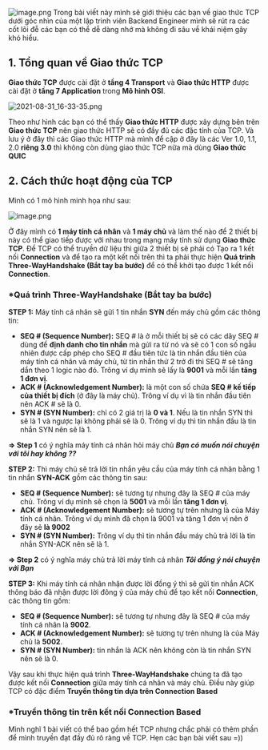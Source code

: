 ![image.png](https://images.viblo.asia/2d516df5-d0b9-4308-b3d1-05851662377c.png)
Trong bài viết này mình sẽ giới thiệu các bạn về giao thức TCP dưới góc nhìn của một lập trình viên Backend Engineer mình sẽ rút ra các cốt lõi đễ các bạn có thể dễ dàng nhớ mà không đi sâu về khái niệm gây khó hiểu.

## **1. Tổng quan về Giao thức TCP**

**Giao thức TCP** được cài đặt ở **tầng 4 Transport** và **Giao thức HTTP** được cài đặt ở **tầng 7 Application**  trong **Mô hì[](https://viblo.asia/p/backend-engineer-beginner-level-mo-hinh-osi-phan-1-Ljy5VDXVZra)nh OSI**.

![2021-08-31_16-33-35.png](https://images.viblo.asia/8be45d85-1acc-4d18-b9b7-f3d8dfe40230.png)

Theo như hình các bạn có thể thấy **Giao thức HTTP** được xây dựng bên trên **Giao thức TCP** nên giao thức HTTP sẽ có đầy đủ các đặc tính của TCP. Và lưu ý ở đây thì các Giao thức HTTP mà mình để cập ở đây là các Ver 1.0, 1.1, 2.0 **riêng 3.0** thì không còn dùng giao thức TCP nữa mà dùng **Giao thức QUIC**

## **2. Cách thức hoạt động của TCP**

Mình có 1 mô hình minh họa như sau:

![image.png](https://images.viblo.asia/374620f1-6c68-4474-a06b-8f3e3279fb98.png)

Ở đây mình có **1 máy tính cá nhân** và **1 máy chủ** và làm thế nào để 2 thiết bị này có thể giao tiếp được với nhau trong mạng máy tính sử dụng **Giao thức TCP**. Để TCP có thể truyền dữ liệu thì giữa 2 thiết bị sẽ phải có Tạo ra 1 kết nối **Connection** và để tạo ra một kết nối trên thì ta phải thực hiện **Quá trình Three-WayHandshake (Bắt tay ba bước)** để có thể khởi tạo được 1 kết nối **Connection**.

### *Quá trình Three-WayHandshake (Bắt tay ba bước)

**STEP 1:** Máy tính cá nhân sẽ gửi 1 tin nhắn **SYN** đến máy chủ gồm các thông tin:

+ **SEQ # (Sequence Number):** SEQ # là ở mỗi thiết bị sẽ có các dãy SEQ # dùng để **định danh cho tin nhắn** mà gửi ra từ nó và sẽ có 1 con số ngẫu nhiên được cấp phép cho SEQ # đầu tiên tức là tin nhắn đầu tiên của máy tính cá nhân và máy chủ, từ tin nhắn thứ 2 trở đi thì SEQ # sẽ tăng dần theo 1 logic nào đó. Trông ví dụ mình sẽ lấy là **9001** và mỗi lần **tăng 1 đơn vị**.
+ **ACK # (Acknowledgement Number):** là một con số chứa **SEQ # kế tiếp của thiết bị đích** (ở đây là máy chủ). Trông ví dụ vì là tin nhắn đầu tiên nên ACK # sẽ là 0.
+ **SYN # (SYN Number):** chỉ có 2 giá trị là **0 và 1**. Nếu là tin nhắn SYN thì sẽ là 1 và ngược lại không phải sẽ là 0. Trông ví dụ thì tin nhắn đầu là tin nhắn SYN nên sẽ là 1.

**=> Step 1** có ý nghĩa máy tính cá nhân hỏi máy chủ ***Bạn có muốn nói chuyện với tôi hay không ??***


**STEP 2:** Thì máy chủ sẽ trả lời tin nhắn yêu cầu của máy tính cá nhân bằng 1 tin nhắn **SYN-ACK** gồm các thông tin sau:

+ **SEQ # (Sequence Number):**  sẽ tương tự nhưng đây là SEQ #  của máy chủ. Trông ví dụ mình sẽ chọn là **5001** và mỗi lần **tăng 1 đơn vị**.
+ **ACK # (Acknowledgement Number):** sẽ tương tự trên nhưng là của Máy tính cá nhân. Trông ví dụ mình đã chọn là 9001 và tăng 1 đơn vị nên ở đây sẽ **là 9002**
+ **SYN # (SYN Number):** Trông ví dụ thì tin nhắn đầu máy chủ trả lời  là tin nhắn SYN-ACK nên sẽ là 1.

**=> Step 2** có ý nghĩa máy chủ trả lời máy tính cá nhân ***Tôi đồng ý nói chuyện với Bạn***

**STEP 3:** Khi máy tính cá nhân nhận được lời đồng ý thì sẽ gửi  tin nhắn ACK thông báo đã nhận được lời đông ý của máy chủ để tạo kết nối **Connection**, các thông tin gồm:
+ **SEQ # (Sequence Number):**  sẽ tương tự nhưng đây là SEQ #  của máy tính cá nhân là **9002**.
+ **ACK # (Acknowledgement Number):** sẽ tương tự trên nhưng là của Máy chủ là **5002**.
+ **SYN # (SYN Number):**  tin nhắn là ACK nên không còn là tin nhắn SYN nên sẽ là 0.

Vậy sau khi thực hiện quá trình **Three-WayHandshake** chúng ta đã tạo được kết nối **Connection** giữa máy tính cá nhân và máy chủ. Điều này giúp TCP có đặc điểm **Truyền thông tin dựa trên Connection Based**


### *Truyền thông tin trên kết nối Connection Based


Mình nghĩ 1 bài viết có thể bao gồm hết TCP nhưng chắc phải có thêm phần để mình truyền đạt đầy đủ rõ ràng về TCP. Hẹn các bạn bài viết sau =))